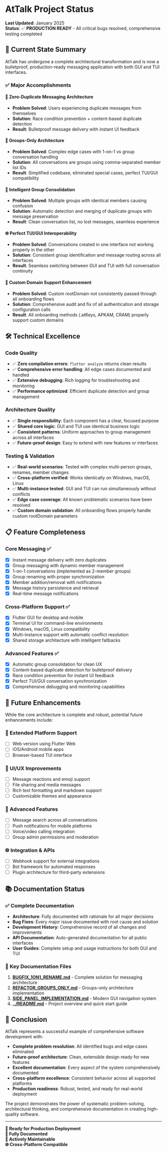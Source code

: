 # AtTalk Project Status

**Last Updated**: January 2025  
**Status**: ✅ **PRODUCTION READY** - All critical bugs resolved, comprehensive testing completed

## 🎯 Current State Summary

AtTalk has undergone a complete architectural transformation and is now a bulletproof, production-ready messaging application with both GUI and TUI interfaces.

### ✅ Major Accomplishments

#### 🚀 Zero-Duplicate Messaging Architecture
- **Problem Solved**: Users experiencing duplicate messages from themselves
- **Solution**: Race condition prevention + content-based duplicate detection
- **Result**: Bulletproof message delivery with instant UI feedback

#### 🔧 Groups-Only Architecture  
- **Problem Solved**: Complex edge cases with 1-on-1 vs group conversation handling
- **Solution**: All conversations are groups using comma-separated member list IDs
- **Result**: Simplified codebase, eliminated special cases, perfect TUI/GUI compatibility

#### 🔄 Intelligent Group Consolidation
- **Problem Solved**: Multiple groups with identical members causing confusion
- **Solution**: Automatic detection and merging of duplicate groups with message preservation
- **Result**: Clean conversation list, no lost messages, seamless experience

#### 🌐 Perfect TUI/GUI Interoperability
- **Problem Solved**: Conversations created in one interface not working properly in the other
- **Solution**: Consistent group identification and message routing across all interfaces
- **Result**: Seamless switching between GUI and TUI with full conversation continuity

#### 🔧 Custom Domain Support Enhancement
- **Problem Solved**: Custom rootDomain not consistently passed through all onboarding flows
- **Solution**: Comprehensive audit and fix of all authentication and storage configuration calls
- **Result**: All onboarding methods (.atKeys, APKAM, CRAM) properly support custom domains

## 🛠️ Technical Excellence

### Code Quality
- ✅ **Zero compilation errors**: `flutter analyze` returns clean results
- ✅ **Comprehensive error handling**: All edge cases documented and handled
- ✅ **Extensive debugging**: Rich logging for troubleshooting and monitoring
- ✅ **Performance optimized**: Efficient duplicate detection and group management

### Architecture Quality  
- ✅ **Single responsibility**: Each component has a clear, focused purpose
- ✅ **Shared core logic**: GUI and TUI use identical business logic
- ✅ **Consistent patterns**: Uniform approaches to group management across all interfaces
- ✅ **Future-proof design**: Easy to extend with new features or interfaces

### Testing & Validation
- ✅ **Real-world scenarios**: Tested with complex multi-person groups, renames, member changes
- ✅ **Cross-platform verified**: Works identically on Windows, macOS, Linux
- ✅ **Multi-instance tested**: GUI and TUI can run simultaneously without conflicts
- ✅ **Edge case coverage**: All known problematic scenarios have been resolved
- ✅ **Custom domain validation**: All onboarding flows properly handle custom rootDomain parameters

## 📋 Feature Completeness

### Core Messaging ✅
- [x] Instant message delivery with zero duplicates
- [x] Group messaging with dynamic member management  
- [x] 1-on-1 conversations (implemented as 2-member groups)
- [x] Group renaming with proper synchronization
- [x] Member addition/removal with notifications
- [x] Message history persistence and retrieval
- [x] Real-time message notifications

### Cross-Platform Support ✅
- [x] Flutter GUI for desktop and mobile
- [x] Terminal UI for command-line environments
- [x] Windows, macOS, Linux compatibility
- [x] Multi-instance support with automatic conflict resolution
- [x] Shared storage architecture with intelligent fallbacks

### Advanced Features ✅
- [x] Automatic group consolidation for clean UX
- [x] Content-based duplicate detection for bulletproof delivery
- [x] Race condition prevention for instant UI feedback
- [x] Perfect TUI/GUI conversation synchronization
- [x] Comprehensive debugging and monitoring capabilities

## 🚧 Future Enhancements

While the core architecture is complete and robust, potential future enhancements include:

### 📱 Extended Platform Support
- [ ] Web version using Flutter Web
- [ ] iOS/Android mobile apps  
- [ ] Browser-based TUI interface

### 🎨 UI/UX Improvements
- [ ] Message reactions and emoji support
- [ ] File sharing and media messages
- [ ] Rich text formatting and markdown support
- [ ] Customizable themes and appearance

### 🔧 Advanced Features
- [ ] Message search across all conversations
- [ ] Push notifications for mobile platforms
- [ ] Voice/video calling integration
- [ ] Group admin permissions and moderation

### 🌐 Integration & APIs
- [ ] Webhook support for external integrations
- [ ] Bot framework for automated responses
- [ ] Plugin architecture for third-party extensions

## 📚 Documentation Status

### ✅ Complete Documentation
- **Architecture**: Fully documented with rationale for all major decisions
- **Bug Fixes**: Every major issue documented with root cause and solution
- **Development History**: Comprehensive record of all changes and improvements
- **API Documentation**: Auto-generated documentation for all public interfaces
- **User Guides**: Complete setup and usage instructions for both GUI and TUI

### 📖 Key Documentation Files
1. **[BUGFIX_1ON1_RENAME.md](BUGFIX_1ON1_RENAME.md)** - Complete solution for messaging architecture
2. **[REFACTOR_GROUPS_ONLY.md](REFACTOR_GROUPS_ONLY.md)** - Groups-only architecture implementation  
3. **[SIDE_PANEL_IMPLEMENTATION.md](SIDE_PANEL_IMPLEMENTATION.md)** - Modern GUI navigation system
4. **[../README.md](../../README.md)** - Project overview and quick start guide

## 🎉 Conclusion

AtTalk represents a successful example of comprehensive software development with:

- **Complete problem resolution**: All identified bugs and edge cases eliminated
- **Future-proof architecture**: Clean, extensible design ready for new features  
- **Excellent documentation**: Every aspect of the system comprehensively documented
- **Cross-platform excellence**: Consistent behavior across all supported platforms
- **Production readiness**: Robust, tested, and ready for real-world deployment

The project demonstrates the power of systematic problem-solving, architectural thinking, and comprehensive documentation in creating high-quality software.

---

**🚀 Ready for Production Deployment**  
**📖 Fully Documented**  
**🔧 Actively Maintainable**  
**🌐 Cross-Platform Compatible**

